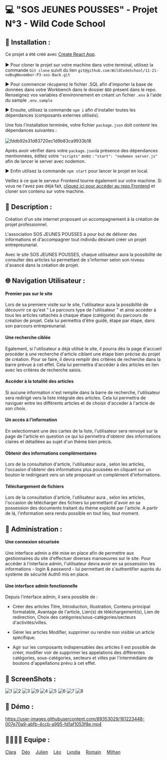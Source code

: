 # 💻 "SOS JEUNES POUSSES" - Projet N°3 - Wild Code School

## 📂 Installation :
Ce projet a été créé avec [Create React App](https://github.com/facebook/create-react-app).<br>
<br>
▶ Pour cloner le projet sur votre machine dans votre terminal, utilisez la commande ```Git clone``` suivit du lien ```git@github.com:WildCodeSchool/11-21-noBugNovember-P3-sos-Back.git```

▶ Pour commencer récuperez le fichier .SQL afin d'importer la base de données dans votre Workbench dans le dossier ```BDD``` présent dans le repo. Renseignez vos variables d'environnement en créant un fichier ```.env``` à l'aide du sample ```.env.sample```<br>

▶ Ensuite, utilisez la commande ```npm i``` afin d'installer toutes les dépendances (composants externes utilisés).<br>

Une fois l'installation terminée, votre fichier ```package.json``` doit contenir les dépendances suivantes : <br>
<br>
![fddb92e31d83720ec1d9b83ca9933b18](https://user-images.githubusercontent.com/89353029/161009840-2bdcb516-5366-4a42-bfc0-cb24ecd18088.png)

Après avoir vérifier dans votre ```package.json```la présence des dépendances mentionnées, éditez votre ```"scripts"``` avec : ```"start": "nodemon server.js"``` afin de lancer le server avec nodemon.

▶ Enfin utilisez la commande ```npm start``` pour lancer le projet en local.

Veillez à ce que le serveur Frontend tourne également sur votre machine. Si vous ne l'avez pas déjà fait, [cliquez ici pour accéder au repo Frontend](https://github.com/WildCodeSchool/11-21-noBugNovember-P3-sos-front)  et cloner son contenu sur votre machine.

## 📝 Description :
Création d'un site internet proposant un accompagnement à la création de projet professionnel.

L'association SOS JEUNES POUSSES à pour but de délivrer des informations et d'accompagner tout individu désirant créer un projet entrepreunarial.

Avec le site SOS JEUNES POUSSES, chaque utilisateur aura la possibilité de consulter des articles lui permettant de s'informer selon son niveau d'avancé dans la création de projet.

## 🌐 Navigation Utilisateur :

#### Premier pas sur le site
Lors de sa premiere visite sur le site, l'utilisateur aura la possibilité de découvrir ce qu'est " Le parcours type de l'utilisateur " et ainsi accéder à tous les articles rattachés à chaque étape (catégorie) du parcours de création de projet. Cela lui permettra d'être guidé, étape par étape, dans son parcours entrepreunarial.

#### Une recherche ciblée
Egalement, si l'utilisateur a déjà utilisé le site, il pourra dès la page d'accueil procéder à une recherche d'article ciblant une étape bien précise du projet de création. Pour se faire, il devra remplir des critères de recherche dans la barre prévue à cet effet. Cela lui permettra d'accéder à des articles en lien avec les critères de recherche saisis.

#### Accéder à la totalité des articles
Si aucune information n'est remplie dans la barre de recherche, l'utilisateur sera redirigé vers la liste intégrale des articles. Cela lui permettra de naviguer entre les différents articles et de choisir d'acceder à l'article de son choix.

#### Un accès à l'information
En selectionnant une des cartes de la liste, l'utilisateur sera renvoyé sur la page de l'article en question ce qui lui permettra d'obtenir des informations claires et détaillées au sujet d'un thème bien précis.

#### Obtenir des informations complémentaires
Lors de la consultation d'article, l'utilisateur aura , selon les articles, l'occasion d'obtenir des informations plus poussées en cliquant sur un bouton le redirigeant vers un site proposant un complément d'informations.

#### Téléchargement de fichiers
Lors de la consultation d'article, l'utilisateur aura , selon les articles, l'occasion de télécharger des fichiers lui permettant d'avoir en sa possession des documents traitant du thème exploité par l'article. A partir de là, l'information sera rendu possible en tout lieu, tout moment.

## 🔰 Administration :
#### Une connexion sécurisée
Une interface admin a été mise en place afin de permettre aux gestionnaires du site d'effectuer diverses manoeuvres sur le site. Pour accéder à l'interface admin, l'utilisateur devra avoir en sa possession les informations - login & password - lui permettant de s'authentifier auprès du système de sécurité Auth0 mis en place.

#### Une interface admin fonctionnelle
Depuis l'interface admin, il sera possible de :

- Créer des articles
Titre, Introduction, Illustration, Contenu principal formatable, Avantage de l'article, Lien(s) de téléchargement(s), Lien de redirection, Choix des catégories/sous-catégories/secteurs d'activités/villes.

- Gérer les articles
Modifier, supprimer ou rendre non visible un article spécifique.

- Agir sur les composants indispensables des articles
Il est possible de créer, modifier voir de supprimer les appelations des différentes catégories, sous-catégories, secteurs et villes par l'intermédiaire de boutons d'appellations prévu à cet effet.


## 📸 ScreenShots :
![1](https://user-images.githubusercontent.com/89353029/161102345-741c94e9-58ed-4d48-a5ee-05c897f671fb.png)
![2](https://user-images.githubusercontent.com/89353029/161102354-c092aa5f-ff6e-4f26-a60a-52d8a9ad285b.png)
![3](https://user-images.githubusercontent.com/89353029/161102358-94031a1a-59f5-499a-9586-0739ce91edce.png)
![9](https://user-images.githubusercontent.com/89353029/161102410-c5d7a1f7-ccae-4749-ac5c-a2f2ac4ed2a2.png)
![4](https://user-images.githubusercontent.com/89353029/161102374-2217f809-0d67-45e5-8fae-abf1527cd7aa.png)
![5](https://user-images.githubusercontent.com/89353029/161102385-2f93725c-8bd6-46c2-9f4c-1b26fb712398.png)
![6](https://user-images.githubusercontent.com/89353029/161102387-a1587101-006a-4f46-9d3b-2cd4340d29d4.png)
![7](https://user-images.githubusercontent.com/89353029/161102391-0782f637-997d-41c8-a330-2b77f485bea7.png)
![8](https://user-images.githubusercontent.com/89353029/161102399-e62b3051-50a7-48df-8978-15f62ef57967.png)

## 🎥 Démo :

https://user-images.githubusercontent.com/89353029/161223448-007e70a9-abfb-4ccb-a995-fd1af1053f8e.mp4


## 👨‍👨‍👦‍👦 Equipe :
[Clara](https://github.com/Liax)&emsp; 
[Déo](https://github.com/Summercoder4)&emsp; 
[Julien](https://github.com/jartacho)&emsp; 
[Léo](https://github.com/leoPinchon)&emsp; 
[Lyndia](https://github.com/DataLyla)&emsp; 
[Romain](https://github.com/MSX-R)&emsp; 
[Milhan](https://github.com/Pimpuss)&emsp; 
